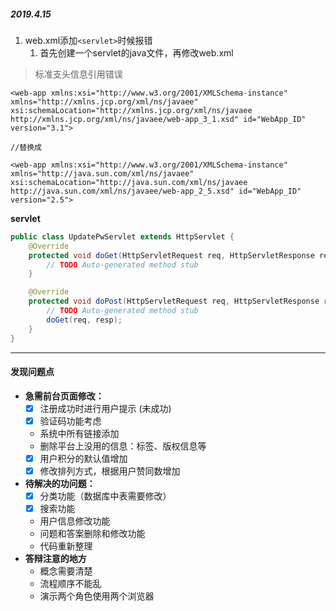 ##### 2019.4.15

1. web.xml添加`<servlet>`时候报错
	1. 首先创建一个servlet的java文件，再修改web.xml

> 标准支头信息引用错误

```
<web-app xmlns:xsi="http://www.w3.org/2001/XMLSchema-instance" xmlns="http://xmlns.jcp.org/xml/ns/javaee" xsi:schemaLocation="http://xmlns.jcp.org/xml/ns/javaee http://xmlns.jcp.org/xml/ns/javaee/web-app_3_1.xsd" id="WebApp_ID" version="3.1">

//替换成

<web-app xmlns:xsi="http://www.w3.org/2001/XMLSchema-instance" xmlns="http://java.sun.com/xml/ns/javaee" xsi:schemaLocation="http://java.sun.com/xml/ns/javaee http://java.sun.com/xml/ns/javaee/web-app_2_5.xsd" id="WebApp_ID" version="2.5">
```

**servlet**

```java
public class UpdatePwServlet extends HttpServlet {
    @Override
    protected void doGet(HttpServletRequest req, HttpServletResponse resp) throws ServletException, IOException {
        // TODO Auto-generated method stub
    }

    @Override
    protected void doPost(HttpServletRequest req, HttpServletResponse resp) throws ServletException, IOException {
        // TODO Auto-generated method stub
        doGet(req, resp);
    }
}
```

---
#### 发现问题点

+ **急需前台页面修改：**
    - [x] 注册成功时进行用户提示 (未成功)
    - [x] 验证码功能考虑
    - 系统中所有链接添加
    - 删除平台上没用的信息：标签、版权信息等
    - [x] 用户积分的默认值增加
    - [x] 修改排列方式，根据用户赞同数增加
+ **待解决的功问题：**
    - [x] 分类功能（数据库中表需要修改）
    - [x] 搜索功能
    - 用户信息修改功能
    - 问题和答案删除和修改功能
    - 代码重新整理
+ **答辩注意的地方**
    - 概念需要清楚
    - 流程顺序不能乱
    - 演示两个角色使用两个浏览器